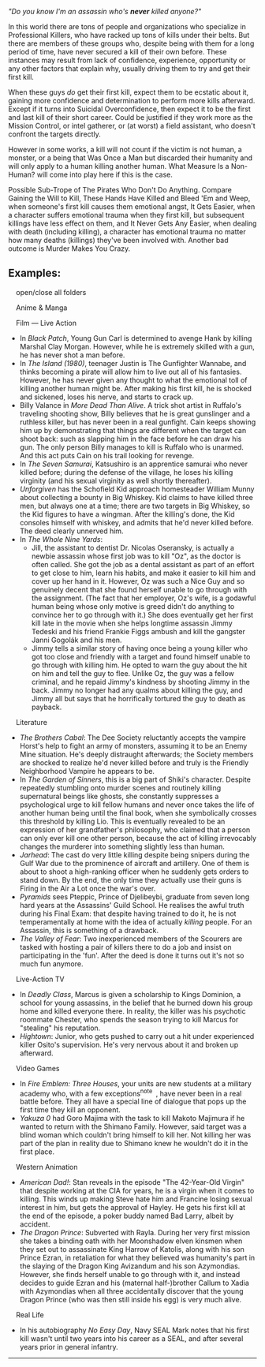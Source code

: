 _"Do you know I'm an assassin who's **never** killed anyone?"_

In this world there are tons of people and organizations who specialize in Professional Killers, who have racked up tons of kills under their belts. But there are members of these groups who, despite being with them for a long period of time, have never secured a kill of their own before. These instances may result from lack of confidence, experience, opportunity or any other factors that explain why, usually driving them to try and get their first kill.

When these guys _do_ get their first kill, expect them to be ecstatic about it, gaining more confidence and determination to perform more kills afterward. Except if it turns into Suicidal Overconfidence, then expect it to be the first and last kill of their short career. Could be justified if they work more as the Mission Control, or intel gatherer, or (at worst) a field assistant, who doesn't confront the targets directly.

However in some works, a kill will not count if the victim is not human, a monster, or a being that Was Once a Man but discarded their humanity and will only apply to a human killing another human. What Measure Is a Non-Human? will come into play here if this is the case.

Possible Sub-Trope of The Pirates Who Don't Do Anything. Compare Gaining the Will to Kill, These Hands Have Killed and Bleed 'Em and Weep, when someone's first kill causes them emotional angst, It Gets Easier, when a character suffers emotional trauma when they first kill, but subsequent killings have less effect on them, and It Never Gets Any Easier, when dealing with death (including killing), a character has emotional trauma no matter how many deaths (killings) they've been involved with. Another bad outcome is Murder Makes You Crazy.

## Examples:

    open/close all folders 

    Anime & Manga 

    Film — Live Action 

-   In _Black Patch_, Young Gun Carl is determined to avenge Hank by killing Marshal Clay Morgan. However, while he is extremely skilled with a gun, he has never shot a man before.
-   In _The Island (1980)_, teenager Justin is The Gunfighter Wannabe, and thinks becoming a pirate will allow him to live out all of his fantasies. However, he has never given any thought to what the emotional toll of killing another human might be. After making his first kill, he is shocked and sickened, loses his nerve, and starts to crack up.
-   Billy Valance in _More Dead Than Alive_. A trick shot artist in Ruffalo's traveling shooting show, Billy believes that he is great gunslinger and a ruthless killer, but has never been in a real gunfight. Cain keeps showing him up by demonstrating that things are different when the target can shoot back: such as slapping him in the face before he can draw his gun. The only person Billy manages to kill is Ruffalo who is unarmed. And this act puts Cain on his trail looking for revenge.
-   In _The Seven Samurai_, Katsushiro is an apprentice samurai who never killed before; during the defense of the village, he loses his killing virginity (and his sexual virginity as well shortly thereafter).
-   _Unforgiven_ has the Schofield Kid approach homesteader William Munny about collecting a bounty in Big Whiskey. Kid claims to have killed three men, but always one at a time; there are two targets in Big Whiskey, so the Kid figures to have a wingman. After the killing's done, the Kid consoles himself with whiskey, and admits that he'd never killed before. The deed clearly unnerved him.
-   In _The Whole Nine Yards_:
    -   Jill, the assistant to dentist Dr. Nicolas Oseransky, is actually a newbie assassin whose first job was to kill "Oz", as the doctor is often called. She got the job as a dental assistant as part of an effort to get close to him, learn his habits, and make it easier to kill him and cover up her hand in it. However, Oz was such a Nice Guy and so genuinely decent that she found herself unable to go through with the assignment. (The fact that her employer, Oz's wife, is a godawful human being whose only motive is greed didn't do anything to convince her to go through with it.) She does eventually get her first kill late in the movie when she helps longtime assassin Jimmy Tedeski and his friend Frankie Figgs ambush and kill the gangster Janni Gogolák and his men.
    -   Jimmy tells a similar story of having once being a young killer who got too close and friendly with a target and found himself unable to go through with killing him. He opted to warn the guy about the hit on him and tell the guy to flee. Unlike Oz, the guy was a fellow criminal, and he repaid Jimmy's kindness by shooting Jimmy in the back. Jimmy no longer had any qualms about killing the guy, and Jimmy all but says that he horrifically tortured the guy to death as payback.

    Literature 

-   _The Brothers Cabal_: The Dee Society reluctantly accepts the vampire Horst's help to fight an army of monsters, assuming it to be an Enemy Mine situation. He's deeply distraught afterwards; the Society members are shocked to realize he'd never killed before and truly is the Friendly Neighborhood Vampire he appears to be.
-   In _The Garden of Sinners_, this is a big part of Shiki's character. Despite repeatedly stumbling onto murder scenes and routinely killing supernatural beings like ghosts, she constantly suppresses a psychological urge to kill fellow humans and never once takes the life of another human being until the final book, when she symbolically crosses this threshold by killing Lio. This is eventually revealed to be an expression of her grandfather's philosophy, who claimed that a person can only ever kill one other person, because the act of killing irrevocably changes the murderer into something slightly less than human.
-   _Jarhead_: The cast do very little killing despite being snipers during the Gulf War due to the prominence of aircraft and artillery. One of them is about to shoot a high-ranking officer when he suddenly gets orders to stand down. By the end, the only time they actually use their guns is Firing in the Air a Lot once the war's over.
-   _Pyramids_ sees Pteppic, Prince of Djelibeybi, graduate from seven long hard years at the Assassins' Guild School. He realises the awful truth during his Final Exam: that despite having trained to do it, he is not temperamentally at home with the idea of actually _killing_ people. For an Assassin, this is something of a drawback.
-   _The Valley of Fear_: Two inexperienced members of the Scourers are tasked with hosting a pair of killers there to do a job and insist on participating in the 'fun'. After the deed is done it turns out it's not so much fun anymore.

    Live-Action TV 

-   In _Deadly Class_, Marcus is given a scholarship to Kings Dominion, a school for young assassins, in the belief that he burned down his group home and killed everyone there. In reality, the killer was his psychotic roommate Chester, who spends the season trying to kill Marcus for "stealing" his reputation.
-   _Hightown_: Junior, who gets pushed to carry out a hit under experienced killer Osito's supervision. He's very nervous about it and broken up afterward.

    Video Games 

-   In _Fire Emblem: Three Houses_, your units are new students at a military academy who, with a few exceptions<sup>note&nbsp;</sup> , have never been in a real battle before. They all have a special line of dialogue that pops up the first time they kill an opponent.
-   _Yakuza 0_ had Goro Majima with the task to kill Makoto Majimura if he wanted to return with the Shimano Family. However, said target was a blind woman which couldn't bring himself to kill her. Not killing her was part of the plan in reality due to Shimano knew he wouldn't do it in the first place.

    Western Animation 

-   _American Dad!_: Stan reveals in the episode "The 42-Year-Old Virgin" that despite working at the CIA for years, he is a virgin when it comes to killing. This winds up making Steve hate him and Francine losing sexual interest in him, but gets the approval of Hayley. He gets his first kill at the end of the episode, a poker buddy named Bad Larry, albeit by accident.
-   _The Dragon Prince_: Subverted with Rayla. During her very first mission she takes a binding oath with her Moonshadow elven kinsmen when they set out to assassinate King Harrow of Katolis, along with his son Prince Ezran, in retaliation for what they believed was humanity's part in the slaying of the Dragon King Avizandum and his son Azymondias. However, she finds herself unable to go through with it, and instead decides to guide Ezran and his (maternal half-)brother Callum to Xadia with Azymondias when all three accidentally discover that the young Dragon Prince (who was then still inside his egg) is very much alive.

    Real Life 

-   In his autobiography _No Easy Day_, Navy SEAL Mark notes that his first kill wasn't until two years into his career as a SEAL, and after several years prior in general infantry.

___